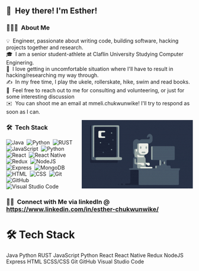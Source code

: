 

## 👋 &nbsp;Hey there! I'm Esther!

### 👨🏻‍💻 &nbsp;About Me

💡 &nbsp;Engineer, passionate about writing code, building software, hacking projects together and research.\
🎓 &nbsp;I am a senior student-athlete at Claflin University Studying Computer Enginering.\
🌱 &nbsp;I love getting in uncomfortable situation where I'll have to result in hacking/researching my way through.\
✍️ &nbsp;In my free time, I play the ukele, rollerskate, hike, swim and read books.\
💬 &nbsp;Feel free to reach out to me for consulting and volunteering, or just for some interesting discussion\
✉️ &nbsp;You can shoot me an email at mmeli.chukwunwike! I'll try to respond as soon as I can.

<img alt="Night Coding" src="https://raw.githubusercontent.com/AVS1508/AVS1508/master/assets/Night-Coding.gif" align="right"/>

### 🛠 &nbsp;Tech Stack

![Java](https://img.shields.io/badge/-Java-333333?style=flat&logo=Java)&nbsp;
![Python](https://img.shields.io/badge/-Python-333333?style=flat&logo=python)&nbsp;
![RUST](https://img.shields.io/badge/-RUST-333333?style=flat&logo=rust)&nbsp;
![JavaScript](https://img.shields.io/badge/-JavaScript-333333?style=flat&logo=javascript)&nbsp;
![Python](https://img.shields.io/badge/-Python-333333?style=flat&logo=python)&nbsp;
![React](https://img.shields.io/badge/-React-333333?style=flat&logo=react)&nbsp;
![React Native](https://img.shields.io/badge/-React%20Native-333333?style=flat&logo=react)&nbsp;
![Redux](https://img.shields.io/badge/-Redux-333333?style=flat&logo=redux)&nbsp;
![NodeJS](https://img.shields.io/badge/-NodeJS-333333?style=flat&logo=node)&nbsp;
![Express](https://img.shields.io/badge/-Express-333333?style=flat&logo=express)&nbsp;
![MongoDB](https://img.shields.io/badge/-MongoDB-333333?style=flat&logo=mongodb)&nbsp;
![HTML](https://img.shields.io/badge/-HTML-333333?style=flat&logo=HTML5)&nbsp;
![CSS](https://img.shields.io/badge/-CSS-333333?style=flat&logo=CSS3&logoColor=1572B6)&nbsp;
![Git](https://img.shields.io/badge/-Git-333333?style=flat&logo=git)&nbsp;
![GitHub](https://img.shields.io/badge/-GitHub-333333?style=flat&logo=github)&nbsp;
![Visual Studio Code](https://img.shields.io/badge/-Visual%20Studio%20Code-333333?style=flat&logo=visual-studio-code&logoColor=007ACC)&nbsp;

### 🤝🏻 &nbsp;Connect with Me via linkedIn @ https://www.linkedin.com/in/esther-chukwunwike/

# 🛠  Tech Stack
Java Python RUST JavaScript  Python  React  React Native  Redux  NodeJS  Express  HTML  SCSS/CSS  Git  GitHub  Visual Studio Code 


